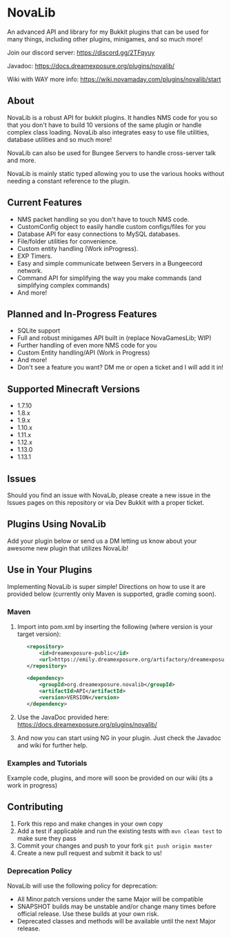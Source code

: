 # NovaLib

An advanced API and library for my Bukkit plugins that can be used for many things, including other plugins, minigames, and so much more!

Join our discord server: https://discord.gg/2TFqyuy

Javadoc: https://docs.dreamexposure.org/plugins/novalib/

Wiki with WAY more info: https://wiki.novamaday.com/plugins/novalib/start

## About

NovaLib is a robust API for bukkit plugins. It handles NMS code for you so that you don't have to build 10 versions of the same plugin or handle complex class loading. NovaLib also integrates easy to use file utilities, database utilities and so much more!

NovaLib can also be used for Bungee Servers to handle cross-server talk and more.

NovaLib is mainly static typed allowing you to use the various hooks without needing a constant reference to the plugin.

## Current Features

- NMS packet handling so you don't have to touch NMS code.
- CustomConfig object to easily handle custom configs/files for you
- Database API for easy connections to MySQL databases.
- File/folder utilities for convenience.
- Custom entity handling (Work inProgress).
- EXP Timers.
- Easy and simple communicate between Servers in a Bungeecord network.
- Command API for simplifying the way you make commands (and simplifying complex commands)
- And more!


## Planned and In-Progress Features

- SQLite support
- Full and robust minigames API built in (replace NovaGamesLib; WIP)
- Further handling of even more NMS code for you
- Custom Entity handling/API (Work in Progress)
- And more!
- Don't see a feature you want? DM me or open a ticket and I will add it in!

## Supported Minecraft Versions

- 1.7.10
- 1.8.x
- 1.9.x
- 1.10.x
- 1.11.x
- 1.12.x
- 1.13.0
- 1.13.1

## Issues
Should you find an issue with NovaLib, please create a new issue in the Issues pages on this repository or via Dev Bukkit with a proper ticket.

## Plugins Using NovaLib
Add your plugin below or send us a DM letting us know about your awesome new plugin that utilizes NovaLib!

## Use in Your Plugins
Implementing NovaLib is super simple!
Directions on how to use it are provided below (currently only Maven is supported, gradle coming soon).
### Maven
1. Import into pom.xml by inserting the following (where version is your target version):
    ```xml
       <repository>
           <id>dreamexposure-public</id>
           <url>https://emily.dreamexposure.org/artifactory/dreamexposure-public/</url>
       </repository>
    ```
    
    ```xml
       <dependency>
           <groupId>org.dreamexposure.novalib</groupId>
           <artifactId>API</artifactId>
           <version>VERSION</version>
       </dependency>
    ```
2. Use the JavaDoc provided here: https://docs.dreamexposure.org/plugins/novalib/

3. And now you can start using NG in your plugin. Just check the Javadoc and wiki for further help.
   
### Examples and Tutorials
Example code, plugins, and more will soon be provided on our wiki (its a work in progress)

## Contributing
1. Fork this repo and make changes in your own copy
2. Add a test if applicable and run the existing tests with `mvn clean test` to make sure they pass
3. Commit your changes and push to your fork `git push origin master`
4. Create a new pull request and submit it back to us!

### Deprecation Policy

NovaLib will use the following policy for deprecation:

- All Minor.patch versions under the same Major will be compatible
- SNAPSHOT builds may be unstable and/or change many times before official release. Use these builds at your own risk.
- Deprecated classes and methods will be available until the next Major release.
